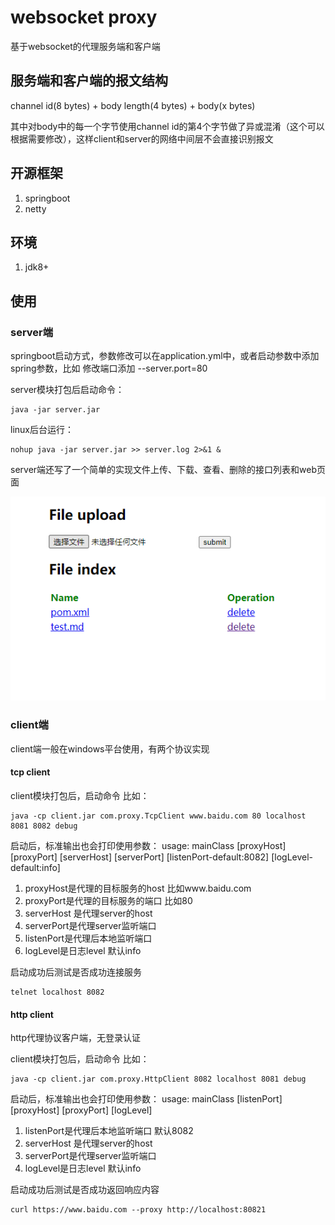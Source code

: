 # websocket proxy

基于websocket的代理服务端和客户端

## 服务端和客户端的报文结构

channel id(8 bytes) + body length(4 bytes) + body(x bytes)

其中对body中的每一个字节使用channel id的第4个字节做了异或混淆（这个可以根据需要修改），这样client和server的网络中间层不会直接识别报文

## 开源框架

1. springboot
2. netty

## 环境

1. jdk8+

## 使用

### server端

springboot启动方式，参数修改可以在application.yml中，或者启动参数中添加spring参数，比如 修改端口添加 --server.port=80

server模块打包后启动命令：

```
java -jar server.jar 
```

linux后台运行：

```shell
nohup java -jar server.jar >> server.log 2>&1 &
```

server端还写了一个简单的实现文件上传、下载、查看、删除的接口列表和web页面

![alt 文件](img/file.png)

### client端

client端一般在windows平台使用，有两个协议实现

#### tcp client

client模块打包后，启动命令 比如：

```shell
java -cp client.jar com.proxy.TcpClient www.baidu.com 80 localhost 8081 8082 debug
```

启动后，标准输出也会打印使用参数： usage:
mainClass [proxyHost] [proxyPort] [serverHost] [serverPort] [listenPort-default:8082] [logLevel-default:info]

1. proxyHost是代理的目标服务的host 比如www.baidu.com
2. proxyPort是代理的目标服务的端口 比如80
3. serverHost 是代理server的host
4. serverPort是代理server监听端口
5. listenPort是代理后本地监听端口
6. logLevel是日志level 默认info

启动成功后测试是否成功连接服务

```shell
telnet localhost 8082
```

#### http client

http代理协议客户端，无登录认证

client模块打包后，启动命令 比如：

```shell
java -cp client.jar com.proxy.HttpClient 8082 localhost 8081 debug
```

启动后，标准输出也会打印使用参数： usage: mainClass [listenPort] [proxyHost] [proxyPort] [logLevel]

1. listenPort是代理后本地监听端口 默认8082
2. serverHost 是代理server的host
3. serverPort是代理server监听端口
4. logLevel是日志level 默认info

启动成功后测试是否成功返回响应内容

```shell
curl https://www.baidu.com --proxy http://localhost:80821
```